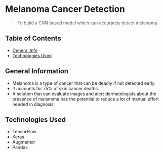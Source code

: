# Melanoma Cancer Detection
> To build a CNN based model which can accurately detect melanoma.

## Table of Contents
* [General Info](#general-information)
* [Technologies Used](#technologies-used)

<!-- You can include any other section that is pertinent to your problem -->

## General Information
- Melanoma is a type of cancer that can be deadly if not detected early. 
- It accounts for 75% of skin cancer deaths. 
- A solution that can evaluate images and alert dermatologists about the presence of melanoma has the potential to reduce a lot of manual effort needed in diagnosis.
<!-- You don't have to answer all the questions - just the ones relevant to your project. -->


## Technologies Used
- TensorFlow 
- Keras
- Augmentor
- Pandas
<!-- As the libraries versions keep on changing, it is recommended to mention the version of library used in this project -->




<!-- Optional -->
<!-- ## License -->
<!-- This project is open source and available under the [... License](). -->

<!-- You don't have to include all sections - just the one's relevant to your project -->
